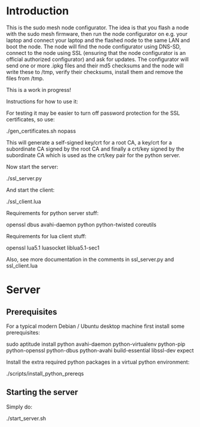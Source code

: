 # Introduction #

This is the sudo mesh node configurator. The idea is that you flash a node with the sudo mesh firmware, then run the node configurator on e.g. your laptop and connect your laptop and the flashed node to the same LAN and boot the node. The node will find the node configurator using DNS-SD, connect to the node using SSL (ensuring that the node configurator is an official authorized configurator) and ask for updates. The configurator will send one or more .ipkg files and their md5 checksums and the node will write these to /tmp, verify their checksums, install them and remove the files from /tmp. 

This is a work in progress!

Instructions for how to use it:

For testing it may be easier to turn off password protection for the SSL certificates, so use:

./gen_certificates.sh nopass

This will generate a self-signed key/crt for a root CA, a key/crt for a subordinate CA signed by the root CA and finally a crt/key signed by the subordinate CA which is used as the crt/key pair for the python server.

Now start the server:

./ssl_server.py

And start the client:

./ssl_client.lua

Requirements for python server stuff:

openssl
dbus
avahi-daemon
python
python-twisted
coreutils

Requirements for lua client stuff:

openssl 
lua5.1 
luasocket 
liblua5.1-sec1 

Also, see more documentation in the comments in ssl_server.py and ssl_client.lua

# Server #

## Prerequisites ##

For a typical modern Debian / Ubuntu desktop machine first install some prerequisites:

  sudo aptitude install python avahi-daemon python-virtualenv python-pip python-openssl python-dbus python-avahi build-essential libssl-dev expect

Install the extra required python packages in a virtual python environment:

  ./scripts/install_python_prereqs

## Starting the server ##

Simply do:

  ./start_server.sh


  
